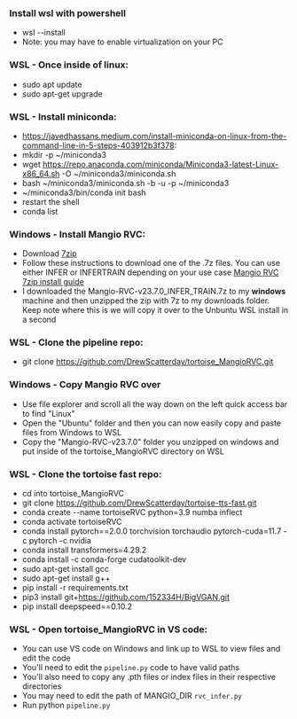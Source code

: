 ### Install wsl with powershell 
- wsl --install 
- Note: you may have to enable virtualization on your PC 

### WSL - Once inside of linux: 
- sudo apt update
- sudo apt-get upgrade

### WSL - Install miniconda: 
- https://javedhassans.medium.com/install-miniconda-on-linux-from-the-command-line-in-5-steps-403912b3f378:
- mkdir -p ~/miniconda3
- wget https://repo.anaconda.com/miniconda/Miniconda3-latest-Linux-x86_64.sh -O ~/miniconda3/miniconda.sh
- bash ~/miniconda3/miniconda.sh -b -u -p ~/miniconda3
- ~/miniconda3/bin/conda init bash
- restart the shell 
- conda list

### Windows - Install Mangio RVC: 
- Download [7zip](https://www.7-zip.org/)
- Follow these instructions to download one of the .7z files. You can use either INFER or INFERTRAIN depending on your use case [Mangio RVC 7zip install guide](https://docs.google.com/document/d/1KKKE7hoyGXMw-Lg0JWx16R8xz3OfxADjwEYJTqzDO1k/edit)
- I downloaded the Mangio-RVC-v23.7.0_INFER_TRAIN.7z to my **windows** machine and then unzipped the zip with 7z to my downloads folder. Keep note where this is we will copy it over to the Unbuntu WSL install in a second 

### WSL - Clone the pipeline repo:
- git clone https://github.com/DrewScatterday/tortoise_MangioRVC.git

### Windows - Copy Mangio RVC over 
- Use file explorer and scroll all the way down on the left quick access bar to find "Linux" 
- Open the "Ubuntu" folder and then you can now easily copy and paste files from Windows to WSL 
- Copy the "Mangio-RVC-v23.7.0" folder you unzipped on windows and put inside of the tortoise_MangioRVC directory on WSL 

### WSL - Clone the tortoise fast repo:
- cd into tortoise_MangioRVC
- git clone https://github.com/DrewScatterday/tortoise-tts-fast.git
- conda create --name tortoiseRVC python=3.9 numba inflect
- conda activate tortoiseRVC
- conda install pytorch==2.0.0 torchvision torchaudio pytorch-cuda=11.7 -c pytorch -c nvidia
- conda install transformers=4.29.2
- conda install -c conda-forge cudatoolkit-dev
- sudo apt-get install gcc
- sudo apt-get install g++
- pip install -r requirements.txt
- pip3 install git+https://github.com/152334H/BigVGAN.git
- pip install deepspeed==0.10.2 

### WSL - Open tortoise_MangioRVC in VS code: 
- You can use VS code on Windows and link up to WSL to view files and edit the code 
- You'll need to edit the `pipeline.py` code to have valid paths 
- You'll also need to copy any .pth files or index files in their respective directories 
- You may need to edit the path of MANGIO_DIR `rvc_infer.py` 
- Run python `pipeline.py` 
